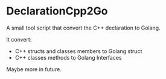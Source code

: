 # DeclarationCpp2Go
A small tool script that convert the C++ declaration to Golang. 

It convert: 
- C++ structs and classes members to Golang struct
- C++ classes methods to Golang Interfaces

Maybe more in future.
